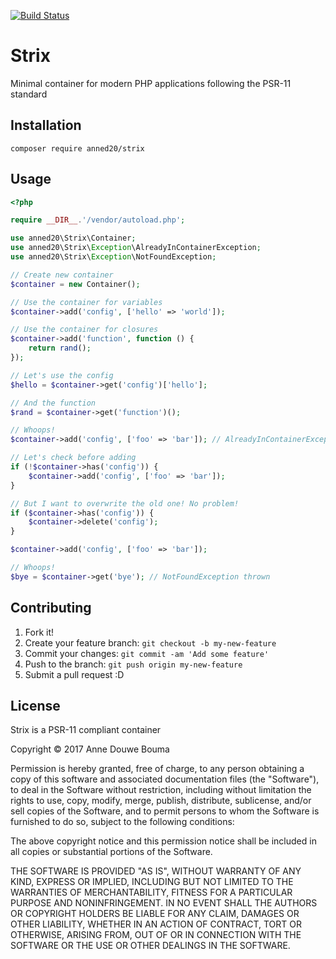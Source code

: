 [![Build Status](https://travis-ci.org/anned20/strix.svg?branch=master)](https://travis-ci.org/anned20/strix)

# Strix

Minimal container for modern PHP applications following the PSR-11 standard

## Installation

`composer require anned20/strix`

## Usage

```php
<?php

require __DIR__.'/vendor/autoload.php';

use anned20\Strix\Container;
use anned20\Strix\Exception\AlreadyInContainerException;
use anned20\Strix\Exception\NotFoundException;

// Create new container
$container = new Container();

// Use the container for variables
$container->add('config', ['hello' => 'world']);

// Use the container for closures
$container->add('function', function () {
	return rand();
});

// Let's use the config
$hello = $container->get('config')['hello'];

// And the function
$rand = $container->get('function')();

// Whoops!
$container->add('config', ['foo' => 'bar']); // AlreadyInContainerException thrown

// Let's check before adding
if (!$container->has('config')) {
	$container->add('config', ['foo' => 'bar']);
}

// But I want to overwrite the old one! No problem!
if ($container->has('config')) {
	$container->delete('config');
}

$container->add('config', ['foo' => 'bar']);

// Whoops!
$bye = $container->get('bye'); // NotFoundException thrown

```

## Contributing

1. Fork it!
2. Create your feature branch: `git checkout -b my-new-feature`
3. Commit your changes: `git commit -am 'Add some feature'`
4. Push to the branch: `git push origin my-new-feature`
5. Submit a pull request :D

## License

Strix is a PSR-11 compliant container

Copyright © 2017 Anne Douwe Bouma

Permission is hereby granted, free of charge, to any person obtaining
a copy of this software and associated documentation files (the "Software"),
to deal in the Software without restriction, including without limitation
the rights to use, copy, modify, merge, publish, distribute, sublicense,
and/or sell copies of the Software, and to permit persons to whom the
Software is furnished to do so, subject to the following conditions:

The above copyright notice and this permission notice shall be included
in all copies or substantial portions of the Software.

THE SOFTWARE IS PROVIDED "AS IS", WITHOUT WARRANTY OF ANY KIND,
EXPRESS OR IMPLIED, INCLUDING BUT NOT LIMITED TO THE WARRANTIES
OF MERCHANTABILITY, FITNESS FOR A PARTICULAR PURPOSE AND NONINFRINGEMENT.
IN NO EVENT SHALL THE AUTHORS OR COPYRIGHT HOLDERS BE LIABLE FOR ANY CLAIM,
DAMAGES OR OTHER LIABILITY, WHETHER IN AN ACTION OF CONTRACT,
TORT OR OTHERWISE, ARISING FROM, OUT OF OR IN CONNECTION WITH THE SOFTWARE
OR THE USE OR OTHER DEALINGS IN THE SOFTWARE.
